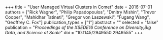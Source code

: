 +++
title = "User Managed Virtual Clusters in Comet"
date = 2016-07-01
authors = ["Rick Wagner", "Philip Papadopoulos", "Dmitry Mishin", "Trevor Cooper", "Mahidhar Tatineti", "Gregor von Laszewski", "Fugang Wang", "Geoffrey C. Fox"]
publication_types = ["1"]
abstract = ""
selected = "false"
publication = "*Proceedings of the XSEDE16 Conference on Diversity,Big Data, and Science at Scale*"
doi = "10.1145/2949550.2949555"
+++

